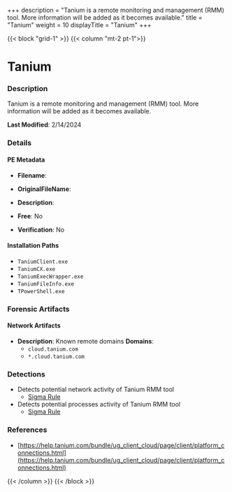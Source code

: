 +++
description = "Tanium is a remote monitoring and management (RMM) tool. More information will be added as it becomes available."
title = "Tanium"
weight = 10
displayTitle = "Tanium"
+++


{{< block "grid-1" >}}
{{< column "mt-2 pt-1">}}

# Tanium


### Description

Tanium is a remote monitoring and management (RMM) tool. More information will be added as it becomes available.



**Last Modified**: 2/14/2024

### Details


#### PE Metadata
- **Filename**: 
- **OriginalFileName**: 
- **Description**: 


- **Free**: No

- **Verification**: No




#### Installation Paths
- `TaniumClient.exe`
- `TaniumCX.exe`
- `TaniumExecWrapper.exe`
- `TaniumFileInfo.exe`
- `TPowerShell.exe`

### Forensic Artifacts




#### Network Artifacts
- **Description**: Known remote domains  **Domains**:
    - `cloud.tanium.com`
    - `*.cloud.tanium.com`


### Detections
- Detects potential network activity of Tanium RMM tool
  - [Sigma Rule](https://github.com/magicsword-io/LOLRMM/blob/main/detections/sigma/tanium_network_sigma.yml)
- Detects potential processes activity of Tanium RMM tool
  - [Sigma Rule](https://github.com/magicsword-io/LOLRMM/blob/main/detections/sigma/tanium_processes_sigma.yml)

### References
- [https://help.tanium.com/bundle/ug_client_cloud/page/client/platform_connections.html](https://help.tanium.com/bundle/ug_client_cloud/page/client/platform_connections.html)



{{< /column >}}
{{< /block >}}
